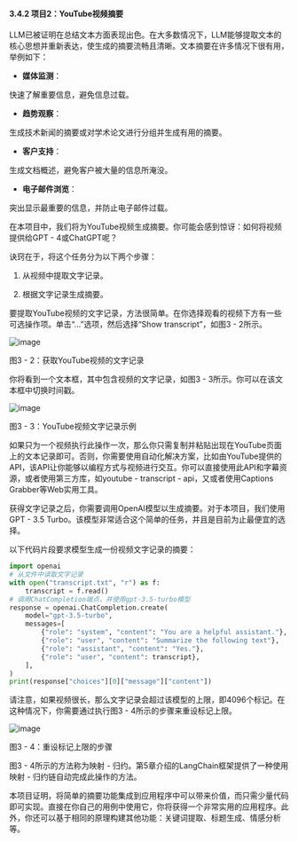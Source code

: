 #### 3.4.2 项目2：YouTube视频摘要

LLM已被证明在总结文本方面表现出色。在大多数情况下，LLM能够提取文本的核心思想并重新表达，使生成的摘要流畅且清晰。文本摘要在许多情况下很有用，举例如下：

- **媒体监测**：

快速了解重要信息，避免信息过载。

- **趋势观察**：


生成技术新闻的摘要或对学术论文进行分组并生成有用的摘要。 

- **客户支持**：


生成文档概述，避免客户被大量的信息所淹没。 

- **电子邮件浏览**：


突出显示最重要的信息，并防止电子邮件过载。

在本项目中，我们将为YouTube视频生成摘要。你可能会感到惊讶：如何将视频提供给GPT - 4或ChatGPT呢？

诀窍在于，将这个任务分为以下两个步骤：

1. 从视频中提取文字记录。

2. 根据文字记录生成摘要。

要提取YouTube视频的文字记录，方法很简单。在你选择观看的视频下方有一些可选操作项。单击“...”选项，然后选择“Show transcript”，如图3 - 2所示。

![image](https://github.com/user-attachments/assets/15399da6-b22a-4b2e-bb2f-3b38e169c89a)



图3 - 2：获取YouTube视频的文字记录

你将看到一个文本框，其中包含视频的文字记录，如图3 - 3所示。你可以在该文本框中切换时间戳。

![image](https://github.com/user-attachments/assets/796a7c74-ee09-4d92-b67e-d6e6826c0235)



图3 - 3：YouTube视频文字记录示例

如果只为一个视频执行此操作一次，那么你只需复制并粘贴出现在YouTube页面上的文本记录即可。否则，你需要使用自动化解决方案，比如由YouTube提供的API，该API让你能够以编程方式与视频进行交互。你可以直接使用此API和字幕资源，或者使用第三方库，如youtube - transcript - api，又或者使用Captions Grabber等Web实用工具。

获得文字记录之后，你需要调用OpenAI模型以生成摘要。对于本项目，我们使用GPT - 3.5 Turbo。该模型非常适合这个简单的任务，并且是目前为止最便宜的选择。

以下代码片段要求模型生成一份视频文字记录的摘要：

```python
import openai
# 从文件中读取文字记录
with open("transcript.txt", "r") as f:
    transcript = f.read()
# 调用ChatCompletion端点，并使用gpt-3.5-turbo模型
response = openai.ChatCompletion.create(
    model="gpt-3.5-turbo",
    messages=[
        {"role": "system", "content": "You are a helpful assistant."},
        {"role": "user", "content": "Summarize the following text"},
        {"role": "assistant", "content": "Yes."},
        {"role": "user", "content": transcript},
    ],
)
print(response["choices"][0]["message"]["content"])
```

请注意，如果视频很长，那么文字记录会超过该模型的上限，即4096个标记。在这种情况下，你需要通过执行图3 - 4所示的步骤来重设标记上限。

![image](https://github.com/user-attachments/assets/b781bd2e-7c00-4937-8623-c4651c9ff65d)


图3 - 4：重设标记上限的步骤

图3 - 4所示的方法称为映射 - 归约。第5章介绍的LangChain框架提供了一种使用映射 - 归约链自动完成此操作的方法。

本项目证明，将简单的摘要功能集成到应用程序中可以带来价值，而只需少量代码即可实现。直接在你自己的用例中使用它，你将获得一个非常实用的应用程序。此外，你还可以基于相同的原理构建其他功能：关键词提取、标题生成、情感分析等。 
